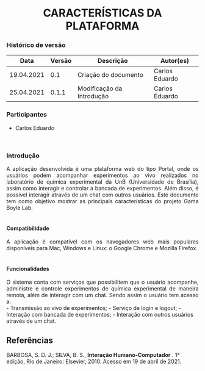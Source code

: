 # <center> CARACTERÍSTICAS DA PLATAFORMA

### Histórico de versão<br>

|Data | Versão | Descrição | Autor(es)|
| -- | -- | -- | -- |
| 19.04.2021 | 0.1 | Criação do documento |Carlos Eduardo|
| 25.04.2021 | 0.1.1| Modificação da Introdução| Carlos Eduardo|

### Participantes

* Carlos Eduardo

<br>


### Introdução
<div align="justify"> A aplicação desenvolvida é uma plataforma web do tipo Portal, onde os usuários podem acompanhar experimentos ao vivo realizados no laboratório de química experimental da UnB (Universidade de Brasília), assim como interagir e controlar a bancada de experimentos. Além disso, é possível interagir através de um chat com outros usuários. Este documento tem como objetivo mostrar as principais características do projeto Gama Boyle Lab.
</div><br>

#### **Compatibilidade**
<div align="justify"> A aplicação é compatível com os navegadores web mais populares disponíveis para Mac, Windows e Linux: o Google Chrome e Mozilla Firefox.
</div><br>

#### **Funcionalidades**
<div align="justify"> O sistema conta com serviços que possibilitem que o usuário acompanhe, administre e controle experimentos de química experimental de maneira remota, além de interagir com um chat. Sendo assim o usuário tem acesso a: </div>
- Transmissão ao vivo de experimentos;
- Serviço de login e logout;
- Interação com bancada de experimentos;
- Interação com outros usuários através de um chat.
<br>

## Referências
 BARBOSA, S. D. J.; SILVA, B. S., **Interação Humano-Computador** . 1ª edição, Rio de Janeiro: Elsevier, 2010. Acesso em 19 de abril de 2021.